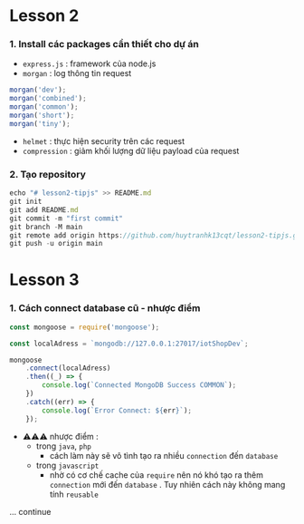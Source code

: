 # Lesson 2

### **1. Install các packages cần thiết cho dự án**

- `express.js` : framework của node.js
- `morgan` : log thông tin request

```js
morgan('dev');
morgan('combined');
morgan('common');
morgan('short');
morgan('tiny');
```

- `helmet` : thực hiện security trên các request
- `compression` : giảm khối lượng dữ liệu payload của request

### **2. Tạo repository**

```js
echo "# lesson2-tipjs" >> README.md
git init
git add README.md
git commit -m "first commit"
git branch -M main
git remote add origin https://github.com/huytranhk13cqt/lesson2-tipjs.git
git push -u origin main
```

# Lesson 3

### **1. Cách connect database cũ - nhược điểm**

```js
const mongoose = require('mongoose');

const localAdress = `mongodb://127.0.0.1:27017/iotShopDev`;

mongoose
	.connect(localAdress)
	.then((_) => {
		console.log(`Connected MongoDB Success COMMON`);
	})
	.catch((err) => {
		console.log(`Error Connect: ${err}`);
	});
```

- ⚠️⚠️⚠️ nhược điểm :
  - trong `java`, `php`
    - cách làm này sẽ vô tình tạo ra nhiều `connection` đến `database`
  - trong `javascript`
    - nhờ có cơ chế cache của `require` nên nó khó tạo ra thêm `connection` mới đến `database` . Tuy nhiên cách này không mang tính `reusable`

... continue
